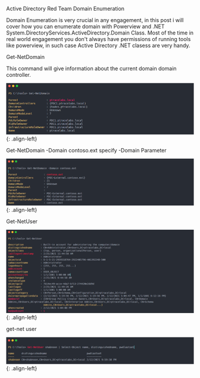 Active Directory Red Team Domain Enumeration

Domain Enumeration is very crucial in any engagement, in this post i will cover how you can enumerate domain with Powerview and  .NET System.DirectoryServices.ActiveDirectory.Domain Class. Most of the time in real world engagement you don't always have permissions of running tools like powerview, in such case Active Directory .NET clasess are very handy.

Get-NetDomain 

This command will give information about the current domain domain controller.

![source-01](/img/enu1.PNG){: .align-left}

Get-NetDomain -Domain contoso.ext specify -Domain Parameter

![source-01](/img/enu2.PNG){: .align-left}

Get-NetUser

![source-01](/img/enu3.PNG){: .align-left}


get-net user

![source-01](/img/enu4.PNG){: .align-left}
